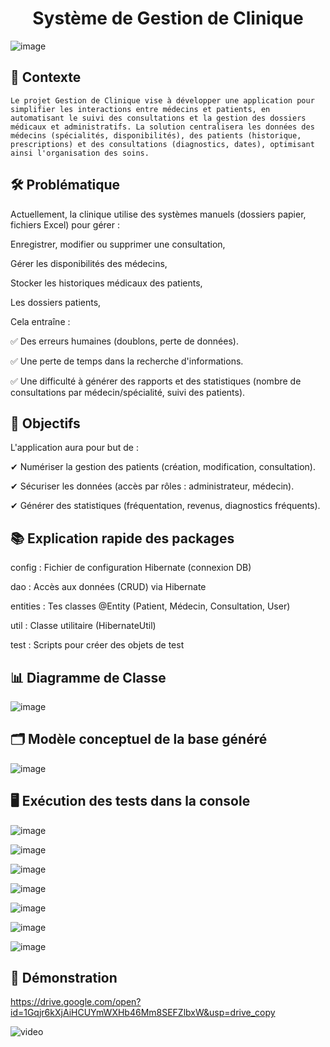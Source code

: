 
<h1 align="center"> Système de Gestion de Clinique </h1>

![image](https://github.com/user-attachments/assets/a7023a06-0444-4458-94ce-e8082962e730)


## 📌 Contexte

    Le projet Gestion de Clinique vise à développer une application pour simplifier les interactions entre médecins et patients, en automatisant le suivi des consultations et la gestion des dossiers médicaux et administratifs. La solution centralisera les données des médecins (spécialités, disponibilités), des patients (historique, prescriptions) et des consultations (diagnostics, dates), optimisant ainsi l'organisation des soins.

## 🛠️ Problématique
   Actuellement, la clinique utilise des systèmes manuels (dossiers papier, fichiers Excel) pour gérer :

Enregistrer, modifier ou supprimer une consultation,

Gérer les disponibilités des médecins, 

Stocker les historiques médicaux des patients, 

Les dossiers patients,

  Cela entraîne :

✅ Des erreurs humaines (doublons, perte de données).

✅ Une perte de temps dans la recherche d'informations.

✅ Une difficulté à générer des rapports et des statistiques (nombre de consultations par médecin/spécialité, suivi des patients).


## 🎯 Objectifs

  L'application aura pour but de :

✔ Numériser la gestion des patients (création, modification, consultation).

✔ Sécuriser les données (accès par rôles : administrateur, médecin).

✔ Générer des statistiques (fréquentation, revenus, diagnostics fréquents).

## 📚 Explication rapide des packages

config : Fichier de configuration Hibernate (connexion DB)

dao : Accès aux données (CRUD) via Hibernate

entities : Tes classes @Entity (Patient, Médecin, Consultation, User)

util : Classe utilitaire (HibernateUtil)

test : Scripts pour créer des objets de test


## 📊 Diagramme de Classe

![image](https://github.com/user-attachments/assets/0883da4c-258b-44cf-be2b-130fea7eff8c)


## 🗂️ Modèle conceptuel de la base généré

![image](https://github.com/user-attachments/assets/126d87f9-2869-457e-9e4d-27c0f7718aa3)


## 🖥️ Exécution des tests dans la console

![image](https://github.com/user-attachments/assets/25a0a4c0-08bb-4c9d-9aac-7acfd72ac7a1)


![image](https://github.com/user-attachments/assets/14abad52-8859-42ca-b6b1-3440458f53de)


![image](https://github.com/user-attachments/assets/62a105cd-cfa0-4254-867f-bc822f52d9f7)


![image](https://github.com/user-attachments/assets/84f5dbb6-19f8-4847-af30-f27a959eea63)


![image](https://github.com/user-attachments/assets/026323ca-6dcd-4d44-91c4-4d4430f11a57)


![image](https://github.com/user-attachments/assets/3c6fc168-5306-481c-9268-7d9dda7deff5)


![image](https://github.com/user-attachments/assets/67a1eade-8607-4034-b641-f2eb1d88e0fd)


## 🎥 Démonstration

https://drive.google.com/open?id=1Gqjr6kXjAiHCUYmWXHb46Mm8SEFZlbxW&usp=drive_copy

![video](C:\Users\DELL\Desktop)

